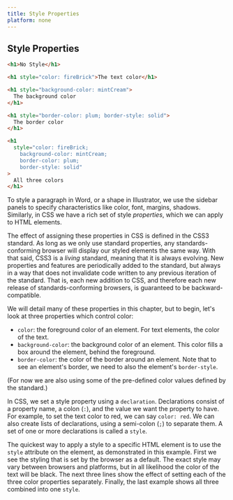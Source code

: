 ```yaml
---
title: Style Properties
platform: none
---
```


## Style Properties

```html
<h1>No Style</h1>

<h1 style="color: fireBrick">The text color</h1>

<h1 style="background-color: mintCream">
  The background color
</h1>

<h1 style="border-color: plum; border-style: solid">
  The border color
</h1>

<h1
  style="color: fireBrick; 
  	background-color: mintCream;
	border-color: plum;
	border-style: solid"
>
  All three colors
</h1>
```

To style a paragraph in Word, or a shape in Illustrator,
we use the sidebar panels to specify characteristics like color,
font, margins, shadows.
Similarly, in CSS we have a rich set of style _properties_,
which we can apply to HTML elements.

The effect of assigning these properties in CSS is defined
in the CSS3 standard.
As long as we only use standard properties,
any standards-conforming browser will display
our styled elements the same way.
With that said, CSS3 is a _living_ standard,
meaning that it is always evolving.
New properties and features are periodically added to the standard,
but always in a way that does not invalidate code written to
any previous iteration of the standard.
That is, each new addition to CSS, and therefore each new release
of standards-conforming browsers, is guaranteed to be backward-compatible.

We will detail many of these properties in this chapter,
but to begin,
let's look at three properties which control color:

- `color`: the foreground color of an element. For text elements, the color of the text.
- `background-color`: the background color of an element. This color fills a box around the element, behind the foreground.
- `border-color`: the color of the border around an element. Note that to see an element's border, we need to also the element's `border-style`.

(For now we are also using some of the pre-defined color values defined by the
standard.)

In CSS, we set a style property using a `declaration`.
Declarations consist of a property name, a colon (`:`), and the value we
want the property to have.
For example, to set the text color to red, we can say `color: red`.
We can also create lists of declarations, using a semi-colon (`;`) to separate them.
A set of one or more declarations is called a `style`.

The quickest way to apply a style to a specific HTML element is to
use the `style` attribute on the element, as demonstrated in this example.
First we see the styling that is set by the browser as a default.
The exact style may vary between browsers and platforms, but in all likelihood
the color of the text will be black.
The next three lines show the effect of setting each of the three color
properties separately.
Finally, the last example shows all three combined into one `style`.
